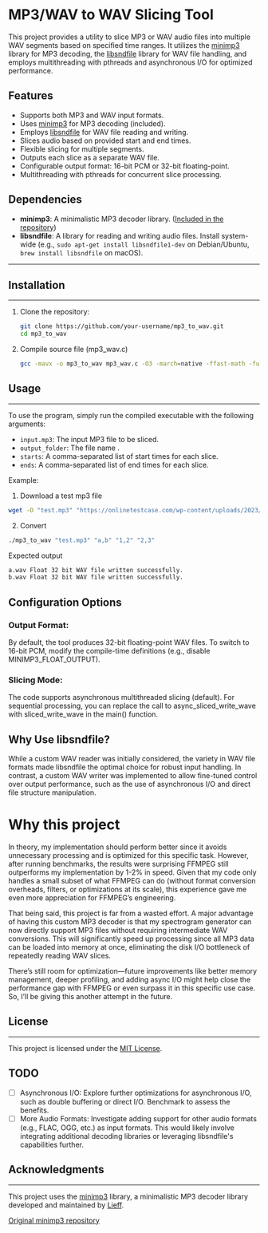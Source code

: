 # MP3/WAV to WAV Slicing Tool

This project provides a utility to slice MP3 or WAV audio files into multiple WAV segments based on specified time ranges. It utilizes the [minimp3](https://github.com/lieff/minimp3) library for MP3 decoding, the [libsndfile](http://www.mega-nerd.com/libsndfile/) library for WAV file handling, and employs multithreading with pthreads and asynchronous I/O for optimized performance.

## Features

* Supports both MP3 and WAV input formats.
* Uses [minimp3](https://github.com/lieff/minimp3) for MP3 decoding (included).
* Employs [libsndfile](https://github.com/libsndfile/libsndfile) for WAV file reading and writing.
* Slices audio based on provided start and end times.
* Flexible slicing for multiple segments.
* Outputs each slice as a separate WAV file.
* Configurable output format: 16-bit PCM or 32-bit floating-point.
* Multithreading with pthreads for concurrent slice processing.

## Dependencies

* **minimp3**: A minimalistic MP3 decoder library. ([Included in the repository](https://github.com/lieff/minimp3))
* **libsndfile**: A library for reading and writing audio files.  Install system-wide (e.g., `sudo apt-get install libsndfile1-dev` on Debian/Ubuntu, `brew install libsndfile` on macOS).
------------

## Installation
------------

1. Clone the repository:
   ```bash
   git clone https://github.com/your-username/mp3_to_wav.git
   cd mp3_to_wav
   ```

2. Compile source file (mp3_wav.c)
    ```bash
    gcc -mavx -o mp3_to_wav mp3_wav.c -O3 -march=native -ffast-math -funroll-loops -lm -lsndfile -pthread
    ```

## Usage
-----

To use the program, simply run the compiled executable with the following arguments:

* `input.mp3`: The input MP3 file to be sliced.
* `output_folder`: The file name .
* `starts`: A comma-separated list of start times for each slice.
* `ends`: A comma-separated list of end times for each slice.

Example:

1. Download a test mp3 file
```bash
wget -O "test.mp3" "https://onlinetestcase.com/wp-content/uploads/2023/06/10-MB-MP3.mp3"
```
2. Convert 
```bash
./mp3_to_wav "test.mp3" "a,b" "1,2" "2,3" 
```
Expected output

```bash
a.wav Float 32 bit WAV file written successfully.
b.wav Float 32 bit WAV file written successfully.
```

## Configuration Options

### Output Format:
By default, the tool produces 32-bit floating-point WAV files. To switch to 16-bit PCM, modify the compile-time definitions (e.g., disable MINIMP3_FLOAT_OUTPUT).

### Slicing Mode:
The code supports asynchronous multithreaded slicing (default). For sequential processing, you can replace the call to async_sliced_write_wave with sliced_write_wave in the main() function.

## Why Use libsndfile?

While a custom WAV reader was initially considered, the variety in WAV file formats made libsndfile the optimal choice for robust input handling. In contrast, a custom WAV writer was implemented to allow fine-tuned control over output performance, such as the use of asynchronous I/O and direct file structure manipulation.

# Why this project 
In theory, my implementation should perform better since it avoids unnecessary processing and is optimized for this specific task. However, after running benchmarks, the results were surprising FFMPEG still outperforms my implementation by 1-2% in speed. Given that my code only handles a small subset of what FFMPEG can do (without format conversion overheads, filters, or optimizations at its scale), this experience gave me even more appreciation for FFMPEG’s engineering.

That being said, this project is far from a wasted effort. A major advantage of having this custom MP3 decoder is that my spectrogram generator can now directly support MP3 files without requiring intermediate WAV conversions. This will significantly speed up processing since all MP3 data can be loaded into memory at once, eliminating the disk I/O bottleneck of repeatedly reading WAV slices.

There’s still room for optimization—future improvements like better memory management, deeper profiling, and adding async I/O might help close the performance gap with FFMPEG or even surpass it in this specific use case. So, I’ll be giving this another attempt in the future.

## License
-------

This project is licensed under the [MIT License](https://github.com/your-username/slice_mp3_to_wav/blob/master/LICENSE).


## TODO
- [ ]  Asynchronous I/O: Explore further optimizations for asynchronous I/O, such as double buffering or direct I/O. Benchmark to assess the benefits.
- [ ]   More Audio Formats: Investigate adding support for other audio formats (e.g., FLAC, OGG, etc.) as input formats. This would likely involve integrating additional decoding libraries or leveraging libsndfile's capabilities further.

## Acknowledgments
--------------

This project uses the [minimp3](https://github.com/lieff/minimp3) library, a minimalistic MP3 decoder library developed and maintained by [Lieff](https://github.com/lieff).

[Original minimp3 repository](https://github.com/lieff/minimp3)
